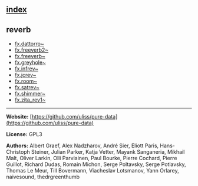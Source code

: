 [index](../index.html)
---

## reverb
* [fx.dattorro~](../fx.dattorro~.html)
* [fx.freeverb2~](../fx.freeverb2~.html)
* [fx.freeverb~](../fx.freeverb~.html)
* [fx.greyhole~](../fx.greyhole~.html)
* [fx.infrev~](../fx.infrev~.html)
* [fx.jcrev~](../fx.jcrev~.html)
* [fx.room~](../fx.room~.html)
* [fx.satrev~](../fx.satrev~.html)
* [fx.shimmer~](../fx.shimmer~.html)
* [fx.zita_rev1~](../fx.zita_rev1~.html)

---
**Website:** [https://github.com/uliss/pure-data](https://github.com/uliss/pure-data)

**License:** GPL3

**Authors:** Albert Graef, Alex Nadzharov, André Sier, Eliott Paris, Hans-Christoph Steiner, Julian Parker, Katja Vetter, Mayank Sanganeria, Mikhail Malt, Oliver Larkin, Olli Parviainen, Paul Bourke, Pierre Cochard, Pierre Guillot, Richard Dudas, Romain Michon, Serge Poltavsky, Serge Potlavsky, Thomas Le Meur, Till Bovermann, Viacheslav Lotsmanov, Yann Orlarey, naivesound, thedrgreenthumb
